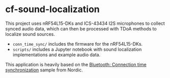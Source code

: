 # cf-sound-localization

This project uses nRF54L15-DKs and ICS-43434 I2S microphones to collect synced audio data, which can then be processed with TDoA methods to localize sound sources.

- `conn_time_sync/` includes the firmware for the nRF54L15-DKs.
- `scripts/` includes a Jupyter notebook with sound localization implementations and example audio data.

This application is heavily based on the [Bluetooth: Connection time synchronization](https://docs.nordicsemi.com/bundle/ncs-latest/page/nrf/samples/bluetooth/conn_time_sync/README.html) sample from Nordic.
